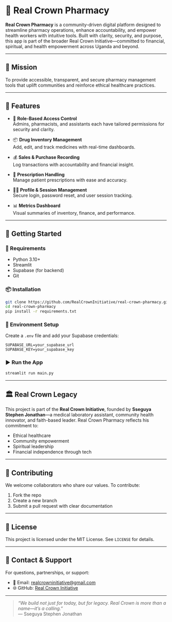 # 💊 Real Crown Pharmacy

**Real Crown Pharmacy** is a community-driven digital platform designed to streamline pharmacy operations, enhance accountability, and empower health workers with intuitive tools. Built with clarity, security, and purpose, this app is part of the broader Real Crown Initiative—committed to financial, spiritual, and health empowerment across Uganda and beyond.

---

## 🌟 Mission

To provide accessible, transparent, and secure pharmacy management tools that uplift communities and reinforce ethical healthcare practices.

---

## 🧠 Features

- 🔐 **Role-Based Access Control**  
  Admins, pharmacists, and assistants each have tailored permissions for security and clarity.

- 📦 **Drug Inventory Management**  
  Add, edit, and track medicines with real-time dashboards.

- 💰 **Sales & Purchase Recording**  
  Log transactions with accountability and financial insight.

- 🧾 **Prescription Handling**  
  Manage patient prescriptions with ease and accuracy.

- 🧑‍💼 **Profile & Session Management**  
  Secure login, password reset, and user session tracking.

- 📊 **Metrics Dashboard**  
  Visual summaries of inventory, finance, and performance.

---

## 🚀 Getting Started

### 🔧 Requirements

- Python 3.10+
- Streamlit
- Supabase (for backend)
- Git

### 📦 Installation

```bash
git clone https://github.com/RealCrownInitiative/real-crown-pharmacy.git
cd real-crown-pharmacy
pip install -r requirements.txt
```

### 🔐 Environment Setup

Create a `.env` file and add your Supabase credentials:

```env
SUPABASE_URL=your_supabase_url
SUPABASE_KEY=your_supabase_key
```

### ▶️ Run the App

```bash
streamlit run main.py
```

---

## 🏛️ Real Crown Legacy

This project is part of the **Real Crown Initiative**, founded by **Sseguya Stephen Jonathan**—a medical laboratory assistant, community health innovator, and faith-based leader. Real Crown Pharmacy reflects his commitment to:

- Ethical healthcare  
- Community empowerment  
- Spiritual leadership  
- Financial independence through tech

---

## 🤝 Contributing

We welcome collaborators who share our values. To contribute:

1. Fork the repo  
2. Create a new branch  
3. Submit a pull request with clear documentation

---

## 📜 License

This project is licensed under the MIT License. See `LICENSE` for details.

---

## 📣 Contact & Support

For questions, partnerships, or support:

- 📧 Email: realcrowninitiative@gmail.com  
- 🌐 GitHub: [Real Crown Initiative](https://github.com/RealCrownInitiative)

---

> _“We build not just for today, but for legacy. Real Crown is more than a name—it’s a calling.”_  
> — Sseguya Stephen Jonathan
